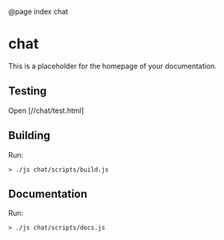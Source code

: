 @page index chat

# chat

This is a placeholder for the homepage of your documentation.

## Testing

Open [//chat/test.html]

## Building

Run:

    > ./js chat/scripts/build.js
    
## Documentation

Run:

    > ./js chat/scripts/docs.js